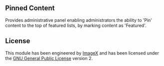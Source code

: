 ## Pinned Content

Provides administrative panel enabling administrators the ability to 'Pin' content to the top of featured lists, by marking content as 'Featured'.

## License

This module has been engineered by [ImageX](http://www.imagexmedia.com) and has been licensed under the [GNU General Public License](http://www.gnu.org/licenses/gpl-2.0.html) version 2.
